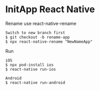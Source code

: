 # InitApp React Native

Rename use react-native-rename
```
Switch to new branch first
$ git checkout -b rename-app
$ npx react-native-rename "NewNameApp"
```

Run 
```
iOS
$ npx pod-install ios
$ react-native run-ios

Android
$ react-native run-android
```
